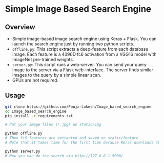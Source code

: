 # Simple Image Based Search Engine

## Overview
- Simple image-based image search engine using Keras + Flask. You can launch the search engine just by running two python scripts.
- `offline.py`: This script extracts a deep-feature from each database image. Each feature is a 4096D fc6 activation from a VGG16 model with ImageNet pre-trained weights.
- `server.py`: This script runs a web-server. You can send your query image to the server via a Flask web-interface. The server finds similar images to the query by a simple linear scan.
- GPUs are not required.

## Usage
```bash
git clone https://github.com/Pooja-Lokesh/Image_based_search_engine
cd Image_based_search_engine
pip install -r requirements.txt

# Put your image files (*.jpg) on static/img

python offline.py
# Then fc6 features are extracted and saved on static/feature
# Note that it takes time for the first time because Keras downloads the VGG weights.

python server.py
# Now you can do the search via http://127.0.0.1:5000/
```

